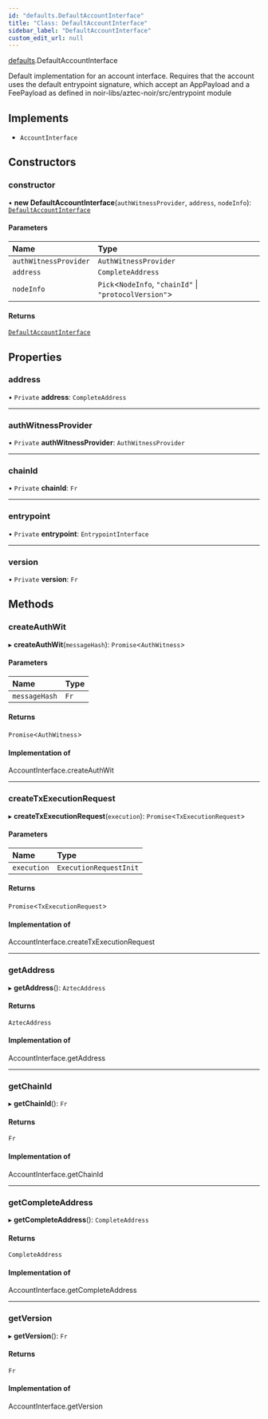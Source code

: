 ```yaml
---
id: "defaults.DefaultAccountInterface"
title: "Class: DefaultAccountInterface"
sidebar_label: "DefaultAccountInterface"
custom_edit_url: null
---
```


[defaults](../modules/defaults.md).DefaultAccountInterface

Default implementation for an account interface. Requires that the account uses the default
entrypoint signature, which accept an AppPayload and a FeePayload as defined in noir-libs/aztec-noir/src/entrypoint module

## Implements

- `AccountInterface`

## Constructors

### constructor

• **new DefaultAccountInterface**(`authWitnessProvider`, `address`, `nodeInfo`): [`DefaultAccountInterface`](defaults.DefaultAccountInterface.md)

#### Parameters

| Name | Type |
| :------ | :------ |
| `authWitnessProvider` | `AuthWitnessProvider` |
| `address` | `CompleteAddress` |
| `nodeInfo` | `Pick`\<`NodeInfo`, ``"chainId"`` \| ``"protocolVersion"``\> |

#### Returns

[`DefaultAccountInterface`](defaults.DefaultAccountInterface.md)

## Properties

### address

• `Private` **address**: `CompleteAddress`

___

### authWitnessProvider

• `Private` **authWitnessProvider**: `AuthWitnessProvider`

___

### chainId

• `Private` **chainId**: `Fr`

___

### entrypoint

• `Private` **entrypoint**: `EntrypointInterface`

___

### version

• `Private` **version**: `Fr`

## Methods

### createAuthWit

▸ **createAuthWit**(`messageHash`): `Promise`\<`AuthWitness`\>

#### Parameters

| Name | Type |
| :------ | :------ |
| `messageHash` | `Fr` |

#### Returns

`Promise`\<`AuthWitness`\>

#### Implementation of

AccountInterface.createAuthWit

___

### createTxExecutionRequest

▸ **createTxExecutionRequest**(`execution`): `Promise`\<`TxExecutionRequest`\>

#### Parameters

| Name | Type |
| :------ | :------ |
| `execution` | `ExecutionRequestInit` |

#### Returns

`Promise`\<`TxExecutionRequest`\>

#### Implementation of

AccountInterface.createTxExecutionRequest

___

### getAddress

▸ **getAddress**(): `AztecAddress`

#### Returns

`AztecAddress`

#### Implementation of

AccountInterface.getAddress

___

### getChainId

▸ **getChainId**(): `Fr`

#### Returns

`Fr`

#### Implementation of

AccountInterface.getChainId

___

### getCompleteAddress

▸ **getCompleteAddress**(): `CompleteAddress`

#### Returns

`CompleteAddress`

#### Implementation of

AccountInterface.getCompleteAddress

___

### getVersion

▸ **getVersion**(): `Fr`

#### Returns

`Fr`

#### Implementation of

AccountInterface.getVersion

